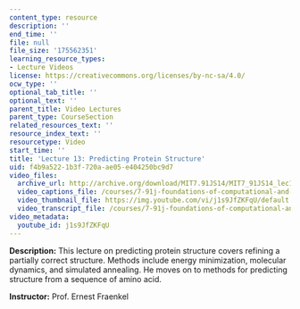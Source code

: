 ```yaml
---
content_type: resource
description: ''
end_time: ''
file: null
file_size: '175562351'
learning_resource_types:
- Lecture Videos
license: https://creativecommons.org/licenses/by-nc-sa/4.0/
ocw_type: ''
optional_tab_title: ''
optional_text: ''
parent_title: Video Lectures
parent_type: CourseSection
related_resources_text: ''
resource_index_text: ''
resourcetype: Video
start_time: ''
title: 'Lecture 13: Predicting Protein Structure'
uid: f4b9a522-1b3f-720a-ae05-e404250bc9d7
video_files:
  archive_url: http://archive.org/download/MIT7.91JS14/MIT7_91JS14_lec13_300k.mp4
  video_captions_file: /courses/7-91j-foundations-of-computational-and-systems-biology-spring-2014/54167d69ce10507dbaf3dbf298caad03_j1s9JfZKFqU.vtt
  video_thumbnail_file: https://img.youtube.com/vi/j1s9JfZKFqU/default.jpg
  video_transcript_file: /courses/7-91j-foundations-of-computational-and-systems-biology-spring-2014/8db39b529409ce90bdc124f42dad2ccf_j1s9JfZKFqU.pdf
video_metadata:
  youtube_id: j1s9JfZKFqU
---
```


**Description:** This lecture on predicting protein structure covers refining a partially correct structure. Methods include energy minimization, molecular dynamics, and simulated annealing. He moves on to methods for predicting structure from a sequence of amino acid.

**Instructor:** Prof. Ernest Fraenkel


